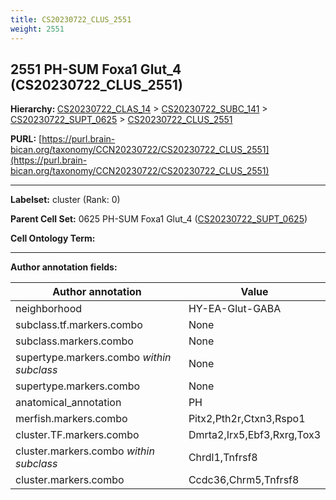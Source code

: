 ```yaml
---
title: CS20230722_CLUS_2551
weight: 2551
---
```

## 2551 PH-SUM Foxa1 Glut_4 (CS20230722_CLUS_2551)
<b>Hierarchy: </b>
[CS20230722_CLAS_14](../CS20230722_CLAS_14) >
[CS20230722_SUBC_141](../CS20230722_SUBC_141) >
[CS20230722_SUPT_0625](../CS20230722_SUPT_0625) >
[CS20230722_CLUS_2551](../CS20230722_CLUS_2551)

**PURL:** [https://purl.brain-bican.org/taxonomy/CCN20230722/CS20230722_CLUS_2551](https://purl.brain-bican.org/taxonomy/CCN20230722/CS20230722_CLUS_2551)

---


**Labelset:** cluster (Rank: 0)

**Parent Cell Set:** 0625 PH-SUM Foxa1 Glut_4 ([CS20230722_SUPT_0625](../CS20230722_SUPT_0625))



**Cell Ontology Term:** 

[MARKER GENES.]: #


---

[TRANSFERRED ANNOTATIONS.]: #


[AUTHOR ANNOTATION FIELDS.]: #


**Author annotation fields:**

| Author annotation | Value |
|-------------------|-------|
|neighborhood|HY-EA-Glut-GABA|
|subclass.tf.markers.combo|None|
|subclass.markers.combo|None|
|supertype.markers.combo _within subclass_|None|
|supertype.markers.combo|None|
|anatomical_annotation|PH|
|merfish.markers.combo|Pitx2,Pth2r,Ctxn3,Rspo1|
|cluster.TF.markers.combo|Dmrta2,Irx5,Ebf3,Rxrg,Tox3|
|cluster.markers.combo _within subclass_|Chrdl1,Tnfrsf8|
|cluster.markers.combo|Ccdc36,Chrm5,Tnfrsf8|
